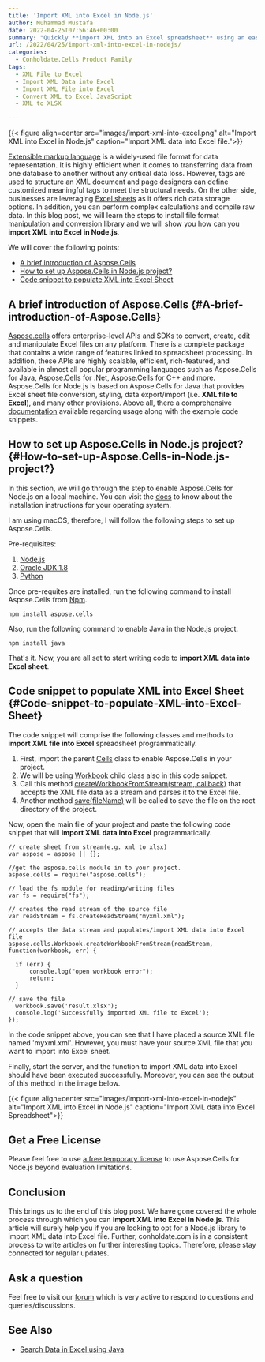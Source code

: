 ```yaml
---
title: 'Import XML into Excel in Node.js'
author: Muhammad Mustafa
date: 2022-04-25T07:56:46+00:00
summary: "Quickly **import XML into an Excel spreadsheet** using an easy-to-install library. Let's learn how can we set up & enable this provision in our Node.js application."
url: /2022/04/25/import-xml-into-excel-in-nodejs/
categories:
  - Conholdate.Cells Product Family
tags:
  - XML File to Excel
  - Import XML Data into Excel
  - Import XML File into Excel
  - Convert XML to Excel JavaScript 
  - XML to XLSX

---
```



{{< figure align=center src="images/import-xml-into-excel.png" alt="Import XML into Excel in Node.js" caption="Import XML data into Excel file.">}}

[Extensible markup language][1] is a widely-used file format for data representation. It is highly efficient when it comes to transferring data from one database to another without any critical data loss. However, tags are used to structure an XML document and page designers can define customized meaningful tags to meet the structural needs. On the other side, businesses are leveraging [Excel sheets][2] as it offers rich data storage options. In addition, you can perform complex calculations and compile raw data. In this blog post, we will learn the steps to install file format manipulation and conversion library and we will show you how can you **import XML into Excel in Node.js**.

We will cover the following points:

  * [A brief introduction of Aspose.Cells][3]
  * [How to set up Aspose.Cells in Node.js project?][4]
  * [Code snippet to populate XML into Excel Sheet][5]

## A brief introduction of Aspose.Cells {#A-brief-introduction-of-Aspose.Cells}

[Aspose.cells][6] offers enterprise-level APIs and SDKs to convert, create, edit and manipulate Excel files on any platform. There is a complete package that contains a wide range of features linked to spreadsheet processing. In addition, these APIs are highly scalable, efficient, rich-featured, and available in almost all popular programming languages such as Aspose.Cells for Java, Aspose.Cells for .Net, Aspose.Cells for C++ and more. Aspose.Cells for Node.js is based on Aspose.Cells for Java that provides Excel sheet file conversion, styling, data export/import (i.e. **XML file to Excel**), and many other provisions. Above all, there a comprehensive [documentation][7] available regarding usage along with the example code snippets.

## How to set up Aspose.Cells in Node.js project? {#How-to-set-up-Aspose.Cells-in-Node.js-project?}

In this section, we will go through the step to enable Aspose.Cells for Node.js on a local machine. You can visit the [docs][8] to know about the installation instructions for your operating system.

I am using macOS, therefore, I will follow the following steps to set up Aspose.Cells.

Pre-requisites:

  1. [Node.js][9]
  2. [Oracle JDK 1.8][10]
  3. [Python][11]

Once pre-requites are installed, run the following command to install Aspose.Cells from [Npm][12].

```
npm install aspose.cells
```

Also, run the following command to enable Java in the Node.js project.

```
npm install java
```

That's it. Now, you are all set to start writing code to **import XML data into Excel sheet**.

## Code snippet to populate XML into Excel Sheet {#Code-snippet-to-populate-XML-into-Excel-Sheet}

The code snippet will comprise the following classes and methods to **import XML file into Excel** spreadsheet programmatically.

  1. First, import the parent [Cells][13] class to enable Aspose.Cells in your project.
  2. We will be using [Workbook][14] child class also in this code snippet.
  3. Call this method [createWorkbookFromStream(stream, callback)][15] that accepts the XML file data as a stream and parses it to the Excel file.
  4. Another method [save(fileName)][16] will be called to save the file on the root directory of the project.

Now, open the main file of your project and paste the following code snippet that will **import XML data into Excel** programmatically.

```
// create sheet from stream(e.g. xml to xlsx)
var aspose = aspose || {};

//get the aspose.cells module in to your project.
aspose.cells = require("aspose.cells");

// load the fs module for reading/writing files
var fs = require("fs");

// creates the read stream of the source file
var readStream = fs.createReadStream("myxml.xml");

// accepts the data stream and populates/import XML data into Excel file
aspose.cells.Workbook.createWorkbookFromStream(readStream, function(workbook, err) {

  if (err) {
      console.log("open workbook error");
      return;
  }

// save the file 
  workbook.save('result.xlsx');
  console.log('Successfully imported XML file to Excel');
});
```

In the code snippet above, you can see that I have placed a source XML file named 'myxml.xml'. However, you must have your source XML file that you want to import into Excel sheet.

Finally, start the server, and the function to import XML data into Excel should have been executed successfully. Moreover, you can see the output of this method in the image below.

{{< figure align=center src="images/import-xml-into-excel-in-nodejs" alt="Import XML into Excel in Node.js" caption="Import XML data into Excel Spreadsheet">}}

## Get a Free License

Please feel free to use [a free temporary license][17] to use Aspose.Cells for Node.js beyond evaluation limitations.

## Conclusion

This brings us to the end of this blog post. We have gone covered the whole process through which you can **import XML into Excel in Node.js**. This article will surely help you if you are looking to opt for a Node.js library to import XML data into Excel file. Further, conholdate.com is in a consistent process to write articles on further interesting topics. Therefore, please stay connected for regular updates.

## Ask a question

Feel free to visit our [forum][18] which is very active to respond to questions and queries/discussions.

## See Also

  * [Search Data in Excel using Java][19]

 [1]: https://docs.fileformat.com/web/xml/
 [2]: https://docs.fileformat.com/spreadsheet/_xlsx/
 [3]: #A-brief-introduction-of-Aspose.Cells
 [4]: #How-to-set-up-Aspose.Cells-in-Node.js-project?
 [5]: #Code-snippet-to-populate-XML-into-Excel-Sheet
 [6]: https://products.aspose.com/cells/family/
 [7]: https://apireference.aspose.com/cells/nodejs
 [8]: https://docs.aspose.com/cells/nodejsjava/getting-started/
 [9]: https://nodejs.org/en/download/
 [10]: https://www.oracle.com/java/technologies/downloads/
 [11]: https://www.python.org/
 [12]: https://www.npmjs.com/package/aspose.cells
 [13]: https://apireference.aspose.com/cells/nodejs/cells
 [14]: https://apireference.aspose.com/cells/nodejs/Workbook#importXml
 [15]: https://apireference.aspose.com/cells/nodejs/Workbook#.createWorkbookFromStream
 [16]: https://apireference.aspose.com/cells/nodejs/Workbook#save
 [17]: https://purchase.conholdate.com/temporary-license
 [18]: https://forum.conholdate.com/
 [19]: https://blog.conholdate.com/2022/02/17/search-data-in-excel-using-java/